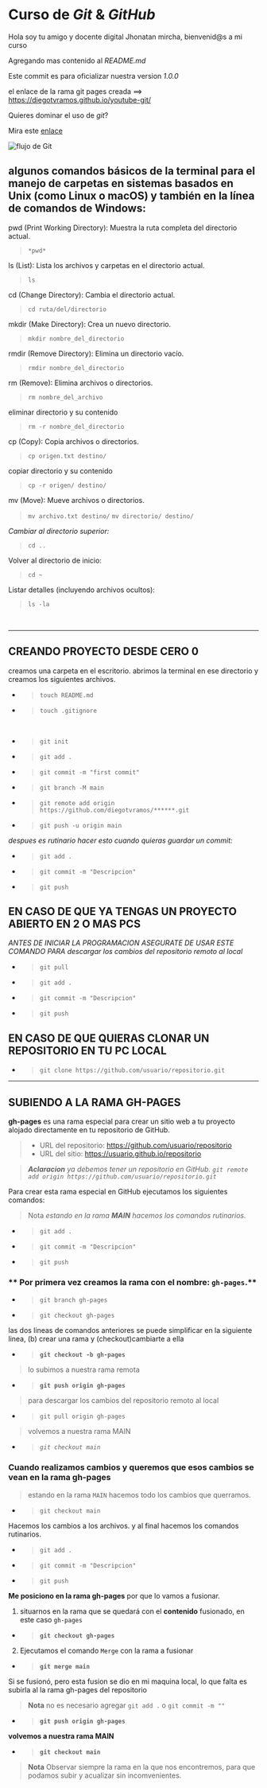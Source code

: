 # Curso de _Git_ & _GitHub_

Hola soy tu amigo y docente digital Jhonatan mircha, bienvenid@s a mi curso

Agregando mas contenido al _README.md_

Este commit es para oficializar nuestra version *1.0.0*

el enlace de la rama git pages creada ==> https://diegotvramos.github.io/youtube-git/ 

Quieres dominar el uso de _git_?

Mira este [enlace](https://jonmircha.com/git)

![flujo de Git](git-flow.png)


<h2>algunos comandos básicos de la terminal para el manejo de carpetas en sistemas basados en Unix (como Linux o macOS) y también en la línea de comandos de Windows:</h2>

pwd (Print Working Directory):
Muestra la ruta completa del directorio actual.
> `*pwd*`

ls (List):
Lista los archivos y carpetas en el directorio actual.
> `ls`

cd (Change Directory):
Cambia el directorio actual.
> `cd ruta/del/directorio`

mkdir (Make Directory):
Crea un nuevo directorio.
> `mkdir nombre_del_directorio`

rmdir (Remove Directory):
Elimina un directorio vacío.
> `rmdir nombre_del_directorio`

rm (Remove):
Elimina archivos o directorios.
> `rm nombre_del_archivo`

eliminar directorio y su contenido
> `rm -r nombre_del_directorio`

cp (Copy):
Copia archivos o directorios.
> `cp origen.txt destino/`

copiar directorio y su contenido
> `cp -r origen/ destino/`

mv (Move):
Mueve archivos o directorios.
> `mv archivo.txt destino/`
> `mv directorio/ destino/`

_*Cambiar al directorio superior:*_
> `cd ..`

Volver al directorio de inicio:
> `cd ~`

Listar detalles (incluyendo archivos ocultos):
> `ls -la`

<br>

***

## CREANDO PROYECTO DESDE CERO 0

creamos una carpeta en el escritorio.
abrimos la terminal en ese directorio y creamos los siguientes archivos.


- > `touch README.md`
- > `touch .gitignore`   


<br>

- > `git init`
- > `git add .`
- > `git commit -m "first commit"`
- > `git branch -M main`
- > `git remote add origin https://github.com/diegotvramos/******.git`
- > `git push -u origin main`

_despues es rutinario hacer esto cuando quieras guardar un commit:_
- > `git add .`
- > `git commit -m "Descripcion"`
- > `git push`


<H2>EN CASO DE QUE YA TENGAS UN PROYECTO ABIERTO EN 2 O MAS PCS</H2>

_ANTES DE INICIAR LA PROGRAMACION ASEGURATE DE USAR ESTE COMANDO PARA descargar los cambios del repositorio remoto al local_

- > `git pull` 
- > `git add .`
- > `git commit -m "Descripcion"`
- > `git push` 

<h2>EN CASO DE QUE QUIERAS CLONAR UN REPOSITORIO EN TU PC LOCAL</h2>

- > `git clone https://github.com/usuario/repositorio.git`

---

## SUBIENDO A LA RAMA GH-PAGES

**gh-pages** es una rama especial para crear un sitio web a tu proyecto alojado directamente en tu repositorio de GitHub.

>- URL del repositorio: https://github.com/usuario/repositorio
>- URL del sitio: https://usuario.github.io/repositorio


> _**Aclaracion** ya debemos tener un repositorio en GitHub.  ``git remote add origin https://github.com/usuario/repositorio.git``_

Para crear esta rama especial en GitHub ejecutamos los siguientes comandos:

> Nota _estando en la rama **MAIN** hacemos los comandos rutinarios._

- > `git add .`
- > `git commit -m "Descripcion"`
- > `git push`

### ** Por primera vez creamos la rama con el nombre:  `gh-pages`.**

- > `git branch gh-pages`
- > `git checkout gh-pages`

las dos lineas de comandos anteriores se puede simplificar en la siguiente linea, (b) crear una rama y (checkout)cambiarte a ella
    
- > **`git checkout -b gh-pages`**

> lo subimos a nuestra rama remota

- > **`git push origin gh-pages`**

> para descargar los cambios del repositorio remoto al local

- > `git pull origin gh-pages`

> volvemos a nuestra rama MAIN

- > *`git checkout main`*


### **Cuando realizamos cambios y queremos que esos cambios se vean en la rama gh-pages**

> estando en la rama `MAIN` hacemos todo los cambios que querramos.

- > `git checkout main`

Hacemos los cambios a los archivos. y al final hacemos los comandos rutinarios.

- > `git add .`
- > `git commit -m "Descripcion"`
- > `git push`

**Me posiciono en la rama gh-pages** por que lo vamos a fusionar.

1. situarnos en la rama que se quedará con el **contenido** fusionado, en este caso `gh-pages`

- > **`git checkout gh-pages`**

2. Ejecutamos el comando `Merge` con la rama a fusionar

- > **`git merge main`**

Si se fusionó, pero esta fusion se dio en mi maquina local, lo que falta es subirla al la rama gh-pages del repositorio

> **Nota** no es necesario agregar `git add .` o `git commit -m ""`

- > **`git push origin gh-pages`**

 **volvemos a nuestra rama MAIN**

- > **`git checkout main`**

> **Nota** Observar siempre la rama en la que nos encontremos, para que podamos subir y acualizar sin incomvenientes.



